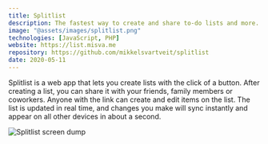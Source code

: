 ```yaml
---
title: Splitlist
description: The fastest way to create and share to-do lists and more.
image: "@assets/images/splitlist.png"
technologies: [JavaScript, PHP]
website: https://list.misva.me
repository: https://github.com/mikkelsvartveit/splitlist
date: 2020-05-11
---
```


Splitlist is a web app that lets you create lists with the click of a button. After creating a list, you can share it with your friends, family members or coworkers. Anyone with the link can create and edit items on the list. The list is updated in real time, and changes you make will sync instantly and appear on all other devices in about a second.

![Splitlist screen dump](@assets/images/splitlist-screenshot.png)
